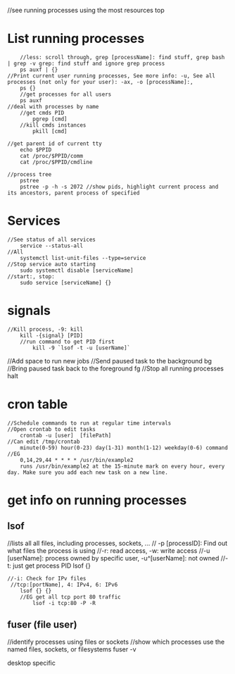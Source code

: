 //see running processes using the most resources
    top

# List running processes
        //less: scroll through, grep [processName]: find stuff, grep bash | grep -v grep: find stuff and ignore grep process
        ps auxf | {}
    //Print current user running processes, See more info: -u, See all processes (not only for your user): -ax, -o [processName]:,
        ps {}
        //get processes for all users
        ps auxf
    //deal with processes by name
        //get cmds PID
            pgrep [cmd] 
        //kill cmds instances
            pkill [cmd]

    //get parent id of current tty
        echo $PPID
        cat /proc/$PPID/comm
        cat /proc/$PPID/cmdline

    //process tree
        pstree
        pstree -p -h -s 2072 //show pids, highlight current process and its ancestors, parent process of specified


# Services 
    //See status of all services
        service --status-all
    //All
        systemctl list-unit-files --type=service
    //Stop service auto starting
        sudo systemctl disable [serviceName]
    //start:, stop:
        sudo service [serviceName] {}		

# signals
    //Kill process, -9: kill 
        kill -{signal} [PID]	
        //run command to get PID first
            kill -9 `lsof -t -u [userName]`

//Add space to run new jobs
    //Send paused task to the background
        bg
    //Bring paused task back to the foreground
        fg
//Stop all running processes
    halt

# cron table 
    //Schedule commands to run at regular time intervals
    //Open crontab to edit tasks
        crontab -u [user]  [filePath]
    //Can edit /tmp/crontab
        minute(0-59) hour(0-23) day(1-31) month(1-12) weekday(0-6) command
    //EG
        0,14,29,44 * * * * /usr/bin/example2
        runs /usr/bin/example2 at the 15-minute mark on every hour, every day. Make sure you add each new task on a new line.

# get info on running processes
## lsof
//lists all all files, including processes, sockets, ...
    // -p [processID]: Find out what files the process is using
    //-r: read access, -w: write access
    //-u [userName]: process owned by specific user, -u^[userName]: not owned
    //-t: just get process PID
        lsof {}
        
    //-i: Check for IPv files 
     //tcp:[portName], 4: IPv4, 6: IPv6
        lsof {} {}
        //EG get all tcp port 80 traffic 
            lsof -i tcp:80 -P -R
## fuser (file user)
//identify processes using files or sockets
//show which processes use the named files, sockets, or filesystems
    fuser -v


desktop specific
